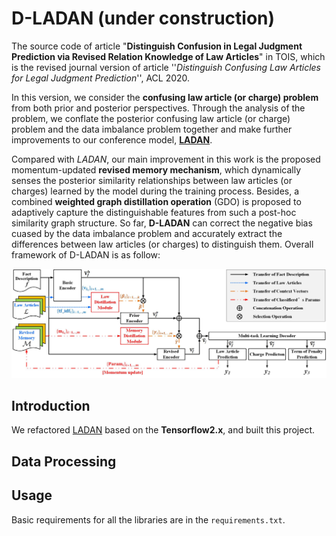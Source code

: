 # D-LADAN (under construction) 
The source code of article "**Distinguish Confusion in Legal Judgment Prediction via Revised Relation Knowledge of Law Articles**" in TOIS, which is the revised journal version of article ''*Distinguish Confusing Law Articles for Legal Judgment Prediction*'', ACL 2020.

In this version, we consider the **confusing law article (or charge) problem** from both prior and posterior perspectives.
Through the analysis of the problem, we conflate the posterior confusing law article (or charge) problem and the data imbalance problem together and make further improvements to our conference model, [**LADAN**](https://github.com/prometheusXN/LADAN).

Compared with *LADAN*, our main improvement in this work is the proposed momentum-updated **revised memory mechanism**, which dynamically senses the posterior similarity relationships between law articles (or charges) learned by the model during the training process. Besides, a combined **weighted graph distillation operation** (GDO) is proposed to adaptively capture the distinguishable features from such a post-hoc similarity graph structure. So far, **D-LADAN** can correct the negative bias cuased by the data imbalance problem and accurately extract the differences between law articles (or charges) to distinguish them. Overall framework of D-LADAN is as follow:

![image](https://github.com/prometheusXN/D-LADAN/blob/main/fig/Framework%20of%20D_Ladan.jpg)



## Introduction
We refactored [LADAN](https://github.com/prometheusXN/LADAN) based on the **Tensorflow2.x**, and built this project.

## Data Processing

## Usage
Basic requirements for all the libraries are in the `requirements.txt`. 

